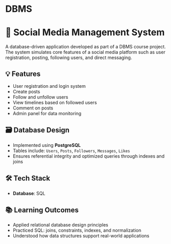 # DBMS

# 📱 Social Media Management System

A database-driven application developed as part of a DBMS course project. The system simulates core features of a social media platform such as user registration, posting, following users, and direct messaging.

## 💡 Features

- User registration and login system
- Create posts
- Follow and unfollow users
- View timelines based on followed users
- Comment on posts
- Admin panel for data monitoring 

## 🗃️ Database Design

- Implemented using **PostgreSQL** 
- Tables include: `Users`, `Posts`, `Followers`, `Messages`, `Likes`
- Ensures referential integrity and optimized queries through indexes and joins

## 🛠️ Tech Stack

- **Database**: SQL 


## 📚 Learning Outcomes

- Applied relational database design principles
- Practiced SQL: joins, constraints, indexes, and normalization
- Understood how data structures support real-world applications


